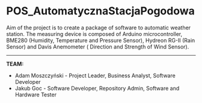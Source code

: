 # POS_AutomatycznaStacjaPogodowa
Aim of the project is to create a package of software to automatic weather station. The measuring device is composed of
Arduino microcontroller, BME280 (Humidity, Temperature and Pressure Sensor), Hydreon RG-II (Rain Sensor) and
Davis Anemometer ( Direction and Strength of Wind Sensor). 

------------------------------------------------------------------------------

**TEAM:**
* Adam Moszczyński - Project Leader, Business Analyst, Software Developer
* Jakub Goc - Software Developer, Repository Admin, Software and Hardware Tester

